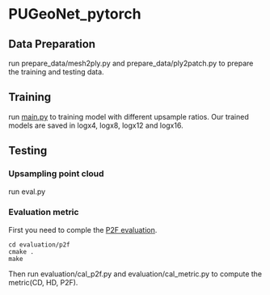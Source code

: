 # PUGeoNet_pytorch  
## Data Preparation  
run prepare_data/mesh2ply.py and prepare_data/ply2patch.py to prepare the training and testing data.
## Training
run [main.py](https://github.com/rsy6318/PUGeoNet_pytorch/blob/main/main.py) to training model with different upsample ratios.
Our trained models are saved in logx4, logx8, logx12 and logx16.
## Testing
### Upsampling point cloud
run eval.py  
### Evaluation metric

First you need to comple the [P2F evaluation](https://github.com/yulequan/PU-Net).  
```  
cd evaluation/p2f  
cmake .  
make  
```  
Then run evaluation/cal_p2f.py and evaluation/cal_metric.py to compute the metric(CD, HD, P2F).  
